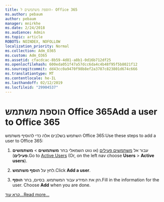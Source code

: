 ```yaml
---
title: הוספת משתמשים ל- Office 365
ms.author: pebaum
author: pebaum
manager: mnirkhe
ms.date: 2/24/2018
ms.audience: Admin
ms.topic: article
ROBOTS: NOINDEX, NOFOLLOW
localization_priority: Normal
ms.collection: Adm_O365
ms.custom: Adm_O365
ms.assetid: cfacdcac-8b59-4d81-a8b1-0d16b712df25
ms.openlocfilehash: 600eda051f47a57dcc6da4c4b48f95f5b8021f12
ms.sourcegitcommit: dd43cc0a9470f98b8ef2a3787c823801d674c666
ms.translationtype: MT
ms.contentlocale: he-IL
ms.lasthandoff: 02/12/2019
ms.locfileid: "29904537"
---
```

# <a name="add-a-user-to-office-365"></a><span data-ttu-id="d00fd-102">הוספת משתמש Office 365</span><span class="sxs-lookup"><span data-stu-id="d00fd-102">Add a user to Office 365</span></span>

<span data-ttu-id="d00fd-103">השתמש בשלבים אלה כדי להוסיף משתמש Office 365:</span><span class="sxs-lookup"><span data-stu-id="d00fd-103">Use these steps to add a user to Office 365:</span></span>
  
1. <span data-ttu-id="d00fd-104">עבור אל [משתמשים פעילים](https://admin.microsoft.com/Adminportal/Home?source=applauncher#/users) (או נווט השמאלי בחר **משתמשים** \> **משתמשים פעילים**).</span><span class="sxs-lookup"><span data-stu-id="d00fd-104">Go to [Active Users](https://admin.microsoft.com/Adminportal/Home?source=applauncher#/users) (Or, on the left nav choose **Users** \> **Active users**).</span></span>
    
2. <span data-ttu-id="d00fd-105">לחץ על **הוסף משתמש**.</span><span class="sxs-lookup"><span data-stu-id="d00fd-105">Click **Add a user**.</span></span>
    
3. <span data-ttu-id="d00fd-p101">הזן את המידע עבור המשתמש. בסיום, בחר **הוסף**.</span><span class="sxs-lookup"><span data-stu-id="d00fd-p101">Fill in the information for the user. Choose **Add** when you are done.</span></span> 
    
[<span data-ttu-id="d00fd-108">קרא עוד...</span><span class="sxs-lookup"><span data-stu-id="d00fd-108">Read more...</span></span>](https://support.office.com/article/1970f7d6-03b5-442f-b385-5880b9c256ec)
  

